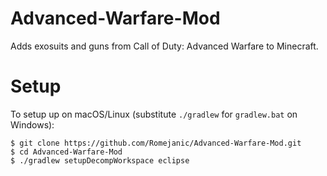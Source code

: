 # Advanced-Warfare-Mod
Adds exosuits and guns from Call of Duty: Advanced Warfare to Minecraft.

# Setup

To setup up on macOS/Linux (substitute `./gradlew` for `gradlew.bat` on Windows):

```
$ git clone https://github.com/Romejanic/Advanced-Warfare-Mod.git
$ cd Advanced-Warfare-Mod
$ ./gradlew setupDecompWorkspace eclipse
```

